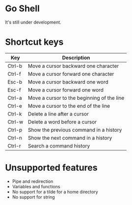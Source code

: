 # Go Shell

It's still under development.

# Shortcut keys

| Key | Description |
| --- | ---- |
| Ctrl-b | Move a cursor backward one character |
| Ctrl-f | Move a cursor forward one character |
| Esc-b | Move a cursor backward one word|
| Esc-f | Move a cursor forward one word|
| Ctrl-a | Move a cursor to the beginning of the line |
| Ctrl-e | Move a cursor to the end of the line |
| Ctrl-k | Delete a line after a cursor |
| Ctrl-w | Delete a word before a cursor |
| Ctrl-p | Show the previous command in a history |
| Ctrl-n | Show the next command in a history |
| Ctrl-r | Search a command history |


# Unsupported features

- Pipe and redirection
- Variables and functions
- No support for a tilde for a home directory
- No support for string
